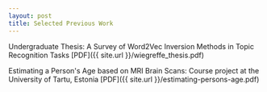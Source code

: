 ```yaml
---
layout: post
title: Selected Previous Work
---
```


Undergraduate Thesis: A Survey of Word2Vec Inversion Methods in Topic Recognition Tasks 
[PDF]({{ site.url }}/wiegreffe_thesis.pdf)

Estimating a Person's Age based on MRI Brain Scans: Course project at the University of Tartu, Estonia
[PDF]({{ site.url }}/estimating-persons-age.pdf)
